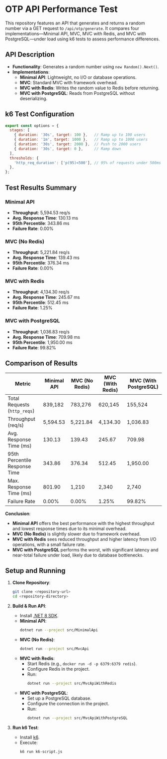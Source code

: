 
# OTP API Performance Test

This repository features an API that generates and returns a random number via a GET request to `/api/otp/generate`. It compares four implementations—Minimal API, MVC, MVC with Redis, and MVC with PostgreSQL—under load using k6 tests to assess performance differences.

## API Description

- **Functionality**: Generates a random number using `new Random().Next()`.
- **Implementations**:
  - **Minimal API**: Lightweight, no I/O or database operations.
  - **MVC**: Standard MVC with framework overhead.
  - **MVC with Redis**: Writes the random value to Redis before returning.
  - **MVC with PostgreSQL**: Reads from PostgreSQL without deserializing.

## k6 Test Configuration

```javascript
export const options = {
  stages: [
    { duration: '30s', target: 100 },   // Ramp up to 100 users
    { duration: '1m', target: 1000 },   // Ramp up to 1000 users
    { duration: '30s', target: 2000 },  // Push to 2000 users
    { duration: '30s', target: 0 },     // Ramp down
  ],
  thresholds: {
    'http_req_duration': ['p(95)<500'], // 95% of requests under 500ms
  },
};
```

## Test Results Summary

### Minimal API
- **Throughput**: 5,594.53 req/s
- **Avg. Response Time**: 130.13 ms
- **95th Percentile**: 343.86 ms
- **Failure Rate**: 0.00%

### MVC (No Redis)
- **Throughput**: 5,221.84 req/s
- **Avg. Response Time**: 139.43 ms
- **95th Percentile**: 376.34 ms
- **Failure Rate**: 0.00%

### MVC with Redis
- **Throughput**: 4,134.30 req/s
- **Avg. Response Time**: 245.67 ms
- **95th Percentile**: 512.45 ms
- **Failure Rate**: 1.25%

### MVC with PostgreSQL
- **Throughput**: 1,036.83 req/s
- **Avg. Response Time**: 709.98 ms
- **95th Percentile**: 1,950.00 ms
- **Failure Rate**: 99.82%

## Comparison of Results

| Metric                        | Minimal API | MVC (No Redis) | MVC (With Redis) | MVC (With PostgreSQL) |
|-------------------------------|-------------|----------------|------------------|-----------------------|
| Total Requests (`http_reqs`)  | 839,182     | 783,276        | 620,145          | 155,524               |
| Throughput (req/s)            | 5,594.53    | 5,221.84       | 4,134.30         | 1,036.83              |
| Avg. Response Time (ms)       | 130.13      | 139.43         | 245.67           | 709.98                |
| 95th Percentile Response Time | 343.86      | 376.34         | 512.45           | 1,950.00              |
| Max. Response Time (ms)       | 801.90      | 1,210          | 2,340            | 2,740                 |
| Failure Rate                  | 0.00%       | 0.00%          | 1.25%            | 99.82%                  |

**Conclusion**:
- **Minimal API** offers the best performance with the highest throughput and lowest response times due to its minimal overhead.
- **MVC (No Redis)** is slightly slower due to framework overhead.
- **MVC with Redis** sees reduced throughput and higher latency from I/O operations, with a small failure rate.
- **MVC with PostgreSQL** performs the worst, with significant latency and near-total failure under load, likely due to database bottlenecks.

## Setup and Running

1. **Clone Repository**:
   ```bash
   git clone <repository-url>
   cd <repository-directory>
   ```

2. **Build & Run API**:
   - Install [.NET 8 SDK](https://dotnet.microsoft.com/download).
   - **Minimal API**: 
     ```bash
     dotnet run --project src/MinimalApi
     ```
   - **MVC (No Redis)**: 
     ```bash
     dotnet run --project src/MvcApi
     ```
   - **MVC with Redis**:
     - Start Redis (e.g., `docker run -d -p 6379:6379 redis`).
     - Configure Redis in the project.
     - Run: 
       ```bash
       dotnet run --project src/MvcApiWithRedis
       ```
   - **MVC with PostgreSQL**:
     - Set up a PostgreSQL database.
     - Configure the connection in the project.
     - Run: 
       ```bash
       dotnet run --project src/MvcApiWithPostgreSQL
       ```

3. **Run k6 Test**:
   - Install [k6](https://k6.io/docs/getting-started/installation/).
   - Execute:
     ```bash
     k6 run k6-script.js
     ```
